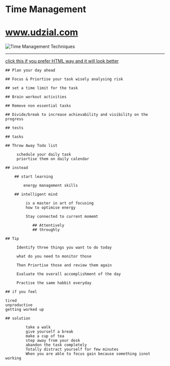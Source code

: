 # Time Management
# www.udzial.com

![Time Management Techniques](.time%20Management.jpg/ "Time Management Mindmap")

<hr>

[click this if you prefer HTML way and it will look better](https://htmlpreview.github.io/?https://raw.githubusercontent.com/gauravkhuraana/Testing/main/Time%20Management/Time%20Management%20www.udzial.com.html.html)

	
	## Plan your day ahead
	
	## Focus & Priortise your task wisely analysing risk
	
	## set a time limit for the task
	
	## Brain workout activities
	
	## Remove non essential tasks
	
	## Divide/break to increase achievability and visibility on the progress
	
	## tests

	## tasks

	## Throw Away Todo list

		 schedule your daily task
		 priortise them on daily calendar

	## instead

		## start learning

			energy management skills

		## intelligent mind

			 is a master in art of focusing
			 how to optimise energy

			 Stay connected to current momemt

				## Attentively
				## throughly

	## Tip

		 Identify three things you want to do today 

		 what do you need to monitor those

		 Then Priortise those and review them again

		 Evaluate the overall accomplishment of the day

		 Practise the same habbit everyday
	
	## if you feel 
	
	tired
	unproductive
	getting worked up

	## solution

			 take a walk
			 give yourself a break
			 make a cup of tea
			 step away from your desk
			 abandon the task completely
			 Totally distract yourself for few minutes
			 When you are able to focus gain because something isnot working
